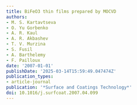 ```yaml
---
title: BiFeO3 thin films prepared by MOCVD
authors:
- M. S. Kartavtseva
- O. Yu Gorbenko
- A. R. Kaul
- A. R. Akbashev
- T. V. Murzina
- S. Fusil
- A. Barthelemy
- F. Pailloux
date: '2007-01-01'
publishDate: '2025-03-14T15:59:49.047474Z'
publication_types:
- article-journal
publication: '*Surface and Coatings Technology*'
doi: 10.1016/j.surfcoat.2007.04.099
---
```

